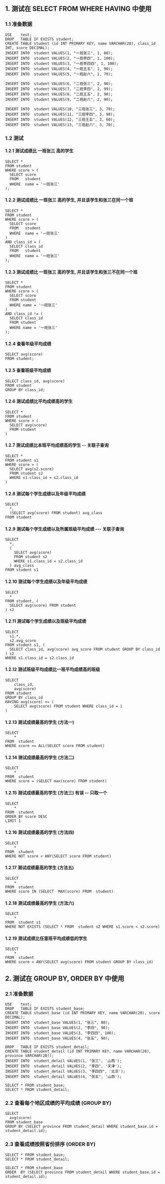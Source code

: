 
## 1. 测试在 SELECT FROM WHERE HAVING 中使用
### 1.1 准备数据
```
USE    test;
DROP   TABLE IF EXISTS student;
CREATE TABLE student (id INT PRIMARY KEY, name VARCHAR(20), class_id INT, score DECIMAL);
INSERT INTO  student VALUES(1, "一班张三", 1, 80);
INSERT INTO  student VALUES(2, "一班李四", 1, 100);
INSERT INTO  student VALUES(3, "一班李四四", 1, 100);
INSERT INTO  student VALUES(4, "一班王五", 1, 90);
INSERT INTO  student VALUES(5, "一班赵六", 1, 70);

INSERT INTO  student VALUES(6, "二班张三", 2, 90);
INSERT INTO  student VALUES(7, "二班李四", 2, 99);
INSERT INTO  student VALUES(8, "二班王五", 2, 90);
INSERT INTO  student VALUES(9, "二班赵六", 2, 90);

INSERT INTO  student VALUES(10, "三班张三", 3, 70);
INSERT INTO  student VALUES(11, "三班李四", 3, 98);
INSERT INTO  student VALUES(12, "三班王五", 3, 60);
INSERT INTO  student VALUES(13, "三班赵六", 3, 70);
```

### 1.2 测试
#### 1.2.1 测试成绩比 一班张三 高的学生
```
SELECT *
FROM student
WHERE score > (
  SELECT score
  FROM   student
  WHERE  name = '一班张三'
);
```

#### 1.2.2 测试成绩比 一班张三 高的学生, 并且该学生和张三在同一个班
```
SELECT *
FROM student
WHERE score > (
  SELECT score
  FROM   student
  WHERE  name = '一班张三'
)
AND class_id = (
  SELECT class_id
  FROM   student
  WHERE  name = '一班张三'
);
```

#### 1.2.3 测试成绩比 一班张三 高的学生, 并且该学生和张三不在同一个班
```
SELECT *
FROM student
WHERE score > (
  SELECT score
  FROM student
  WHERE name = '一班张三'
)
AND class_id != (
  SELECT class_id
  FROM student
  WHERE name = '一班张三'
);
```

#### 1.2.4 查看年级平均成绩
```
SELECT avg(score)
FROM student;
```

#### 1.2.5 查看班级平均成绩
```
SELECT class_id, avg(score)
FROM student
GROUP BY class_id;
```

#### 1.2.6 测试成绩比平均成绩高的学生
```
SELECT *
FROM student
WHERE score > (
  SELECT avg(score)
  FROM student
)
```

#### 1.2.7 测试成绩比本班平均成绩高的学生 -- 关联子查询
```
SELECT *
FROM student s1
WHERE score > (
  SELECT avg(s2.score)
  FROM student s2
  WHERE s1.class_id = s2.class_id
)
```

#### 1.2.8 测试每个学生成绩以及年级平均成绩
```
SELECT 
  *,
  (SELECT avg(score) FROM student) avg_class
FROM student
```

#### 1.2.9 测试每个学生成绩以及所属班级平均成绩 --- 关联子查询
```
SELECT 
  *,
  (
    SELECT avg(score)
    FROM student s2
    WHERE s1.class_id = s2.class_id
  ) avg_class
FROM student s1
```

#### 1.2.10 测试每个学生成绩以及年级平均成绩
```
SELECT 
  *
FROM student, (
  SELECT avg(score) FROM student
) s2
```

#### 1.2.11 测试每个学生成绩以及班级平均成绩
```
SELECT 
  s1.*,
  s2.avg_score
FROM student s1, (
  SELECT class_id, avg(score) avg_score FROM student GROUP BY class_id
) s2
WHERE s1.class_id = s2.class_id
```

#### 1.2.12 测试班级平均成绩比一班平均成绩高的班级
```
SELECT 
    class_id,
    avg(score)
FROM student
GROUP BY class_id
HAVING avg(score) >= (
    SELECT avg(score) FROM student WHERE class_id = 1
)
```

#### 1.2.13 测试成绩最高的学生 (方法一)
```
SELECT 
    *
FROM  student
WHERE score >= ALL(SELECT score FROM student)
```

#### 1.2.14 测试成绩最高的学生 (方法二)
```
SELECT 
    *
FROM  student
WHERE score = (SELECT max(score) FROM student)
```

#### 1.2.15 测试成绩最高的学生 (方法三) 有误 -- 只取一个
```
SELECT 
    *
FROM  student
ORDER BY score DESC
LIMIT 1
```

#### 1.2.16 测试成绩最高的学生 (方法四)
```
SELECT 
    *
FROM  student
WHERE NOT score < ANY(SELECT score FROM student)
```

#### 1.2.17 测试成绩最高的学生 (方法五)
```
SELECT 
    *
FROM  student
WHERE score IN (SELECT  MAX(score) FROM  student)
```

#### 1.2.18 测试成绩最高的学生 (方法六)
```
SELECT 
    *
FROM  student s1
WHERE NOT EXISTS (SELECT * FROM  student s2 WHERE s1.score < s2.score)
```

#### 1.2.19 测试成绩比任意班平均成绩低的学生
```
SELECT 
    *
FROM  student
WHERE score < ANY(SELECT avg(score) FROM student GROUP BY class_id)
```

## 2. 测试在 GROUP BY, ORDER BY 中使用
### 2.1 准备数据
```
USE    test;
DROP   TABLE IF EXISTS student_base;
CREATE TABLE student_base (id INT PRIMARY KEY, name VARCHAR(20), score DECIMAL);
INSERT INTO  student_base VALUES(1, "张三", 80);
INSERT INTO  student_base VALUES(2, "李四", 90);
INSERT INTO  student_base VALUES(3, "李四四", 100);
INSERT INTO  student_base VALUES(4, "张五", 90);

DROP   TABLE IF EXISTS student_detail;
CREATE TABLE student_detail (id INT PRIMARY KEY, name VARCHAR(20), province VARCHAR(20));
INSERT INTO  student_detail VALUES(1, "张三", '山西');
INSERT INTO  student_detail VALUES(2, "李四", '天津');
INSERT INTO  student_detail VALUES(3, "李四四", '北京');
INSERT INTO  student_detail VALUES(4, "张五", '山西');

SELECT * FROM student_base;
SELECT * FROM student_detail;
```

### 2.2 查看每个地区成绩的平均成绩 (GROUP BY)
```
SELECT
  avg(score)
FROM student_base
GROUP BY (SELECT province FROM student_detail WHERE student_base.id = student_detail.id);
```

### 2.3 查看成绩按照省份排序 (ORDER BY)
```
SELECT * FROM student_base;
SELECT * FROM student_detail;

SELECT * FROM student_base
ORDER  BY (SELECT province FROM student_detail WHERE student_base.id = student_detail.id);
```
